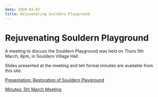 ```yaml
---
date: 2020-03-07
title: Rejuvenating Souldern Playground
---
```


#  Rejuvenating Souldern Playground


A meeting to discuss the Souldern Playground was held on 
Thurs 5th March, 8pm, in Souldern Village Hall.

Slides presented at the meeting and teh formal minutes are available from this site.


[Presentation: Restoration of Souldern Playground](souldern_playground_open_meeting.pdf)

[Minutes: 5th March Meeting](minutes_playground_07032020.pdf)
